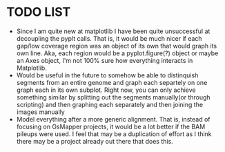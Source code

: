 TODO LIST
=========

* Since I am quite new at matplotlib I have been quite unsuccessful at decoupling the pyplt calls. That is, it would be
  much nicer if each gap/low coverage region was an object of its own that would graph its own line. Aka, each region
  would be a pyplot.figure(?) object or maybe an Axes object, I'm not 100% sure how everything interacts in Matplotlib.
* Would be useful in the future to somehow be able to distinquish segments from an entire genome and graph each separtely
  on one graph each in its own subplot. Right now, you can only achieve something similar by splitting out the segments
  manually(or through scripting) and then graphing each separately and then joining the images manually
* Model everything after a more generic alignment. That is, instead of focusing on GsMapper projects, it would be a lot
  better if the BAM pileups were used. I feel that may be a duplication of effort as I think there may be a project
  already out there that does this.
